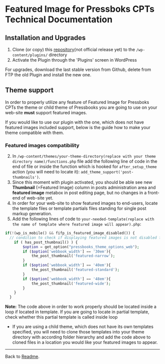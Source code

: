 # Featured Image for Pressboks CPTs Technical Documentation

## Installation and Upgrades
1. Clone (or copy) this [repository](https://github.com/my-language-skills/pressbooks-featured-image)(not official release yet) to the ```/wp-content/plugins/``` directory
1. Activate the Plugin through the 'Plugins' screen in WordPress

For upgrades, download the last stable version from Github, delete from FTP the old Plugin and install the new one.

## Theme support
In order to properly utilize any feature of Featured Image for Pressboks CPTs the theme or child theme of Pressbooks you are going to use on your web-site **must** support featured images.

If you would like to use our plugin with the one, which does not have featured images included support, below is the guide how to make your theme compatible with them.

### Featured images compatibility

2. In ```/wp-content/themes/your-theme-directory(replace with your theme directory name)/functions.php``` file add the following line of code in the end of file or inside the function which is hooked for ```after_setup_theme``` action (you will need to locate it):
```add_theme_support('post-thumbnails')```.
2. Since this moment with plugin activated, you should be able see new **Thumbnail** (=Featured Image) column in posts administration area and **featured image** metabox in post editing page, but no changes in a front-end of web-site yet.
2. In order for your web-site to show featured images to end-users, locate the template files or template partials files standing for single post markup generation.
2. Add the following lines of code to ```your-needed-template(replace with the name of template where featured image will appear).php```:

```php
if(!(wp_is_mobile() && fifp_is_featured_image_disabled()) {
  // condition to check if displaying featured images is not disabled for mobile devices
    if ( has_post_thumbnail() ) {
   		$option = get_option("pressbooks_theme_options_web");
   		if ($option['webbook_width'] == '30em'){
   			the_post_thumbnail('featured-narrow');
   		}
   		if ($option['webbook_width'] == '40em'){
   			the_post_thumbnail('featured-standard');
   		}
   		if ($option['webbook_width'] == '48em'){
   			the_post_thumbnail('featured-wide');
   		}
   	}
  }
```
 **Note:** The code above in order to work properly should be located inside a loop if located in template. If you are going to locate in partial template, check whether this partial template is called inside loop
* If you are using a child theme, which does not have its own templates specified, you will need to clone those templates into your theme directory with according folder hierarchy and add the code above to cloned files in a location you would like your featured images to appear.



---
Back to [Readme](../README.md).

